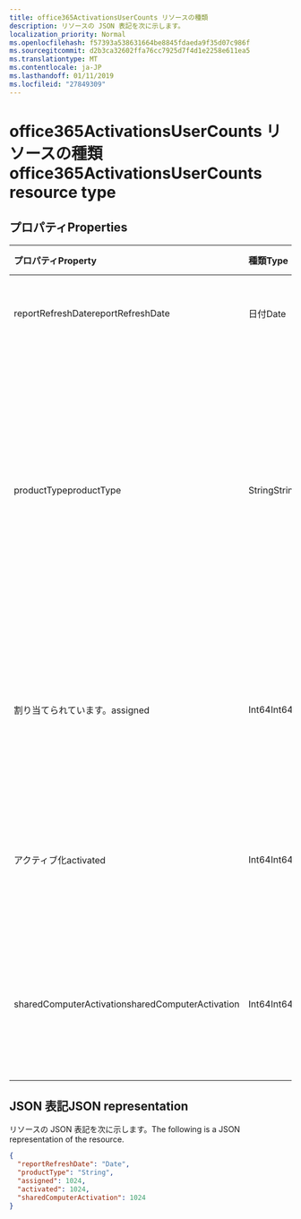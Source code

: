 ```yaml
---
title: office365ActivationsUserCounts リソースの種類
description: リソースの JSON 表記を次に示します。
localization_priority: Normal
ms.openlocfilehash: f57393a538631664be8845fdaeda9f35d07c986f
ms.sourcegitcommit: d2b3ca32602ffa76cc7925d7f4d1e2258e611ea5
ms.translationtype: MT
ms.contentlocale: ja-JP
ms.lasthandoff: 01/11/2019
ms.locfileid: "27849309"
---
```

# <a name="office365activationsusercounts-resource-type"></a><span data-ttu-id="c617a-103">office365ActivationsUserCounts リソースの種類</span><span class="sxs-lookup"><span data-stu-id="c617a-103">office365ActivationsUserCounts resource type</span></span>

## <a name="properties"></a><span data-ttu-id="c617a-104">プロパティ</span><span class="sxs-lookup"><span data-stu-id="c617a-104">Properties</span></span>

| <span data-ttu-id="c617a-105">プロパティ</span><span class="sxs-lookup"><span data-stu-id="c617a-105">Property</span></span>                 | <span data-ttu-id="c617a-106">種類</span><span class="sxs-lookup"><span data-stu-id="c617a-106">Type</span></span>   | <span data-ttu-id="c617a-107">説明</span><span class="sxs-lookup"><span data-stu-id="c617a-107">Description</span></span>                              |
| :----------------------- | :----- | ---------------------------------------- |
| <span data-ttu-id="c617a-108">reportRefreshDate</span><span class="sxs-lookup"><span data-stu-id="c617a-108">reportRefreshDate</span></span>        | <span data-ttu-id="c617a-109">日付</span><span class="sxs-lookup"><span data-stu-id="c617a-109">Date</span></span>   | <span data-ttu-id="c617a-110">コンテンツの最新の日付。</span><span class="sxs-lookup"><span data-stu-id="c617a-110">The latest date of the content.</span></span>          |
| <span data-ttu-id="c617a-111">productType</span><span class="sxs-lookup"><span data-stu-id="c617a-111">productType</span></span>              | <span data-ttu-id="c617a-112">String</span><span class="sxs-lookup"><span data-stu-id="c617a-112">String</span></span> | <span data-ttu-id="c617a-113">「Office 365 用リソース"、「プロジェクト クライアント」などの製品の種類または"Office 365"の Visio Pro です。</span><span class="sxs-lookup"><span data-stu-id="c617a-113">The product type such as "Office 365 ProPlus", "Project Client", or "Visio Pro for Office 365".</span></span> |
| <span data-ttu-id="c617a-114">割り当てられています。</span><span class="sxs-lookup"><span data-stu-id="c617a-114">assigned</span></span>                 | <span data-ttu-id="c617a-115">Int64</span><span class="sxs-lookup"><span data-stu-id="c617a-115">Int64</span></span>  | <span data-ttu-id="c617a-116">ユーザーの数は、製品のライセンスの割り当てられています。</span><span class="sxs-lookup"><span data-stu-id="c617a-116">The number of users have been assigned for the product license.</span></span> |
| <span data-ttu-id="c617a-117">アクティブ化</span><span class="sxs-lookup"><span data-stu-id="c617a-117">activated</span></span>                | <span data-ttu-id="c617a-118">Int64</span><span class="sxs-lookup"><span data-stu-id="c617a-118">Int64</span></span>  | <span data-ttu-id="c617a-119">製品をアクティブにしているユーザーの数です。</span><span class="sxs-lookup"><span data-stu-id="c617a-119">The number of users who have activated the product.</span></span> |
| <span data-ttu-id="c617a-120">sharedComputerActivation</span><span class="sxs-lookup"><span data-stu-id="c617a-120">sharedComputerActivation</span></span> | <span data-ttu-id="c617a-121">Int64</span><span class="sxs-lookup"><span data-stu-id="c617a-121">Int64</span></span>  | <span data-ttu-id="c617a-122">共有のコンピューターで製品を使用したユーザーの数です。</span><span class="sxs-lookup"><span data-stu-id="c617a-122">The number of users who have used the product on a shared computer.</span></span> |

## <a name="json-representation"></a><span data-ttu-id="c617a-123">JSON 表記</span><span class="sxs-lookup"><span data-stu-id="c617a-123">JSON representation</span></span>

<span data-ttu-id="c617a-124">リソースの JSON 表記を次に示します。</span><span class="sxs-lookup"><span data-stu-id="c617a-124">The following is a JSON representation of the resource.</span></span>

<!-- {
  "blockType": "resource",
  "@odata.type": "microsoft.graph.office365ActivationsUserCounts"
} -->

```json
{
  "reportRefreshDate": "Date", 
  "productType": "String", 
  "assigned": 1024, 
  "activated": 1024,
  "sharedComputerActivation": 1024
}
```
